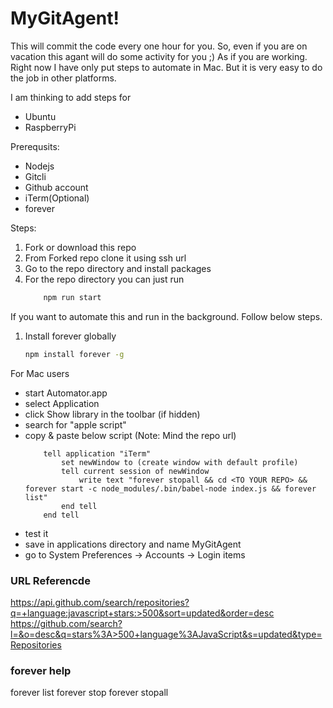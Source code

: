 # MyGitAgent!
This will commit the code every one hour for you.
So, even if you are on vacation this agant will do some activity for you ;) As if you are working.
Right now I have only put steps to automate in Mac. But it is very easy to do the job in other platforms.

I am thinking to add steps for
- Ubuntu
- RaspberryPi

Prerequsits:
- Nodejs
- Gitcli
- Github account
- iTerm(Optional)
- forever


Steps:
1. Fork or download this repo
2. From Forked repo clone it using ssh url
2. Go to the repo directory and install packages
3. For the repo directory you can just run 
    ```sh
        npm run start
    ```

If you want to automate this and run in the background. Follow below steps.
1. Install forever globally
    ```sh
    npm install forever -g
    ```
For Mac users
- start Automator.app
- select Application
- click Show library in the toolbar (if hidden)
- search for "apple script"
- copy & paste below script (Note: Mind the repo url)
    ```applescript
        tell application "iTerm"
            set newWindow to (create window with default profile)
            tell current session of newWindow
                write text "forever stopall && cd <TO YOUR REPO> && forever start -c node_modules/.bin/babel-node index.js && forever list"
            end tell
        end tell
    ```
- test it
- save in applications directory and name MyGitAgent
- go to System Preferences -> Accounts -> Login items





### URL Referencde

https://api.github.com/search/repositories?q=+language:javascript+stars:>500&sort=updated&order=desc
https://github.com/search?l=&o=desc&q=stars%3A>500+language%3AJavaScript&s=updated&type=Repositories


### forever help

forever list
forever stop <process-id>
forever stopall